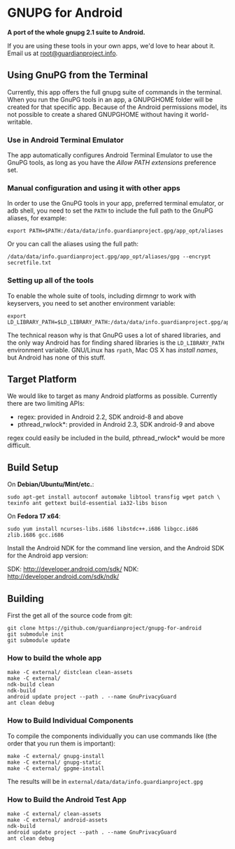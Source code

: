 # GNUPG for Android

**A port of the whole gnupg 2.1 suite to Android.**

If you are using these tools in your own apps, we'd love to hear about it. Email us
at root@guardianproject.info.

## Using GnuPG from the Terminal

Currently, this app offers the full gnupg suite of commands in the terminal.
When you run the GnuPG tools in an app, a GNUPGHOME folder will be created for
that specific app.  Because of the Android permissions model, its not possible
to create a shared GNUPGHOME without having it world-writable.

### Use in Android Terminal Emulator

The app automatically configures Android Terminal Emulator to use the GnuPG
tools, as long as you have the *Allow PATH extensions* preference set.

### Manual configuration and using it with other apps

In order to use the GnuPG tools in your app, preferred terminal emulator, or
adb shell, you need to set the `PATH` to include the full path to the GnuPG
aliases, for example:

    export PATH=$PATH:/data/data/info.guardianproject.gpg/app_opt/aliases

Or you can call the aliases using the full path:

    /data/data/info.guardianproject.gpg/app_opt/aliases/gpg --encrypt secretfile.txt

### Setting up all of the tools

To enable the whole suite of tools, including dirmngr to work with keyservers,
you need to set another environment variable:

    export LD_LIBRARY_PATH=$LD_LIBRARY_PATH:/data/data/info.guardianproject.gpg/app_opt/lib:/data/data/info.guardianproject.gpg/lib

The technical reason why is that GnuPG uses a lot of shared libraries, and
the only way Android has for finding shared libraries is the `LD_LIBRARY_PATH`
environment variable.  GNU/Linux has `rpath`, Mac OS X has *install names*,
but Android has none of this stuff.

## Target Platform

We would like to target as many Android platforms as possible.  Currently
there are two limiting APIs:

* regex:
    provided in Android 2.2, SDK android-8 and above
* pthread_rwlock\*:
    provided in Android 2.3, SDK android-9 and above

regex could easily be included in the build, pthread_rwlock\* would be more 
difficult.


## Build Setup

On **Debian/Ubuntu/Mint/etc.**:

	sudo apt-get install autoconf automake libtool transfig wget patch \
	texinfo ant gettext build-essential ia32-libs bison

On **Fedora 17 x64**:

	sudo yum install ncurses-libs.i686 libstdc++.i686 libgcc.i686 zlib.i686 gcc.i686

Install the Android NDK for the command line version, and the Android SDK for
the Android app version:

SDK: http://developer.android.com/sdk/
NDK: http://developer.android.com/sdk/ndk/


## Building

First the get all of the source code from git:

	git clone https://github.com/guardianproject/gnupg-for-android
	git submodule init
	git submodule update


### How to build the whole app

    make -C external/ distclean clean-assets
	make -C external/
	ndk-build clean
	ndk-build
	android update project --path . --name GnuPrivacyGuard
	ant clean debug


### How to Build Individual Components

To compile the components individually you can use commands like (the order
that you run them is important):

	make -C external/ gnupg-install
	make -C external/ gnupg-static
	make -C external/ gpgme-install

The results will be in `external/data/data/info.guardianproject.gpg`


### How to Build the Android Test App

    make -C external/ clean-assets
	make -C external/ android-assets
	ndk-build
	android update project --path . --name GnuPrivacyGuard
	ant clean debug

